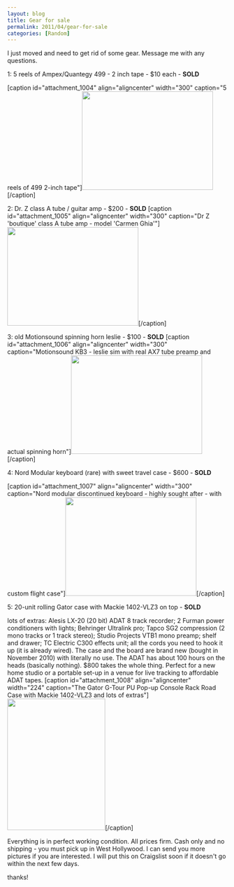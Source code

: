```yaml
---
layout: blog
title: Gear for sale
permalink: 2011/04/gear-for-sale
categories: [Random]
---
```


I just moved and need to get rid of some gear. Message me with any questions.

1: 5 reels of Ampex/Quantegy 499 - 2 inch tape - $10 each - <strong>SOLD</strong>

[caption id="attachment_1004" align="aligncenter" width="300" caption="5 reels of 499 2-inch tape"]<a href="http://blog.kristeraxel.com/wp-content/uploads/2011/04/ampex.jpg"><img src="http://blog.kristeraxel.com/wp-content/uploads/2011/04/ampex-300x225.jpg" alt="" title="ampex" width="300" height="225" class="size-medium wp-image-1004" /></a>[/caption]

2: Dr. Z class A tube / guitar amp - $200 - <strong>SOLD</strong>
[caption id="attachment_1005" align="aligncenter" width="300" caption="Dr Z &#039;boutique&#039; class A tube amp - model &#039;Carmen Ghia&#039;"]<a href="http://blog.kristeraxel.com/wp-content/uploads/2011/04/drz.jpg"><img src="http://blog.kristeraxel.com/wp-content/uploads/2011/04/drz-300x225.jpg" alt="" title="drz" width="300" height="225" class="size-medium wp-image-1005" /></a>[/caption]

3: old Motionsound spinning horn leslie - $100 - <strong>SOLD</strong>
[caption id="attachment_1006" align="aligncenter" width="300" caption="Motionsound KB3 - leslie sim with real AX7 tube preamp and actual spinning horn"]<a href="http://blog.kristeraxel.com/wp-content/uploads/2011/04/kb3.jpg"><img src="http://blog.kristeraxel.com/wp-content/uploads/2011/04/kb3-300x225.jpg" alt="" title="kb3" width="300" height="225" class="size-medium wp-image-1006" /></a>[/caption]

4: Nord Modular keyboard (rare) with sweet travel case - $600 - <strong>SOLD</strong>

[caption id="attachment_1007" align="aligncenter" width="300" caption="Nord modular discontinued keyboard - highly sought after - with custom flight case"]<a href="http://blog.kristeraxel.com/wp-content/uploads/2011/04/nord.jpg"><img src="http://blog.kristeraxel.com/wp-content/uploads/2011/04/nord-300x225.jpg" alt="" title="nord" width="300" height="225" class="size-medium wp-image-1007" /></a>[/caption]

5: 20-unit rolling Gator case with Mackie 1402-VLZ3 on top - <strong>SOLD</strong>

lots of extras: Alesis LX-20 (20 bit) ADAT 8 track recorder; 2 Furman power conditioners with lights; Behringer Ultralink pro; Tapco SG2 compression (2 mono tracks or 1 track stereo); Studio Projects VTB1 mono preamp; shelf and drawer; TC Electric C300 effects unit; all the cords you need to hook it up (it is already wired). The case and the board are brand new (bought in November 2010) with literally no use. The ADAT has about 100 hours on the heads (basically nothing). $800 takes the whole thing. Perfect for a new home studio or a portable set-up in a venue for live tracking to affordable ADAT tapes.
[caption id="attachment_1008" align="aligncenter" width="224" caption="The Gator G-Tour PU Pop-up Console Rack Road Case with Mackie 1402-VLZ3 and lots of extras"]<a href="http://blog.kristeraxel.com/wp-content/uploads/2011/04/gator-mackie.jpg"><img src="http://blog.kristeraxel.com/wp-content/uploads/2011/04/gator-mackie-224x300.jpg" alt="" title="gator-mackie" width="224" height="300" class="size-medium wp-image-1008" /></a>[/caption]


Everything is in perfect working condition. All prices firm. Cash only and no shipping - you must pick up in West Hollywood. I can send you more pictures if you are interested. I will put this on Craigslist soon if it doesn't go within the next few days.

thanks!
